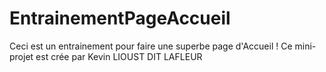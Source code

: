 # EntrainementPageAccueil

Ceci est un entrainement pour faire une superbe page d'Accueil !
Ce mini-projet est crée par Kevin LIOUST DIT LAFLEUR
